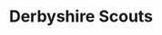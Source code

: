 ---
title: Derbyshire Scouts
params:
  showNecker: triple
  rightOuterBorder: tsa-green
  leftOuterBorder: tsa-green
  rightMiddleBorder: tsa-white
  leftMiddleBorder: tsa-white
  rightInnerBorder: tsa-sky-blue
  leftInnerBorder: tsa-sky-blue
  rightMain: tsa-sky-blue
  leftMain: tsa-sky-blue
  location: Little Eaton, Derbyshire
  founded: unknown
---